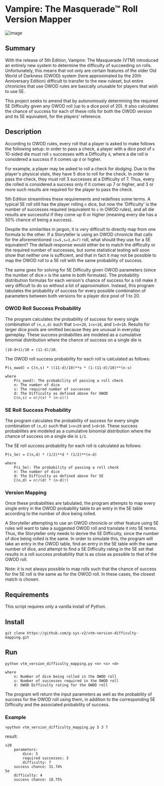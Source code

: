 # Vampire: The Masquerade™ Roll Version Mapper

![image](https://user-images.githubusercontent.com/59987226/72588032-de65d480-38ab-11ea-9cd6-34b1143f2a49.png)

## Summary

With the release of 5th Edition, Vampire: The Masquerade (VTM) 
introduced an entirely new system to determine the difficulty of 
succeeding on rolls. Unfortunately, this means that not only are 
certain features of the older Old World of Darkness (OWOD) system
(here approximated by the 20th Anniversary Edition) difficult
to transfer to the new ruleset, but entire chronicles that use OWOD
rules are basically unusable for players that wish to use 5E.

This project seeks to amend that by autonomously determining the 
required 5E Difficulty given any OWOD roll (up to a dice pool of 20).
It also calculates the chance of success for each of these rolls for
both the OWOD version and its 5E equivalent, for the players'
reference.

## Description

According to OWOD rules, every roll that a player is asked to make 
follows the following setup: in order to pass a check, a player with
a dice pool of `n` 10-sided die must roll `s` successes with a 
Difficulty `d`, where a die roll is considered a success if it
comes up `d` or higher.

For example, a player may be asked to roll a check for dodging. Due to
the player's physical stats, they have 5 dice to roll for the check.
In order to pass the check, they must roll 3 successes at a Difficulty
of 7. Thus, every die rolled is considered a success only if it comes
up 7 or higher, and 3 or more such results are required for the player
to pass the check.

5th Edition streamlines these requirements and redefines some terms.
A typical 5E roll still has the player rolling `n` dice, but now the
'Difficulty' is the number of successes required (equivalent to `s` in
OWOD rules), and all die results are successful if they come up 6 or 
higher (meaning every die has a 50% chance of being a success).

Despite the similarities in jargon, it is very difficult to directly
map from one formula to the other. If a Storyteller is using an OWOD
chronicle that calls for the aforementioned `(n=5,s=3,d=7)` roll, what
should they use for a 5E equivalent? The default response would either
be to match the difficulty or the required number of successes, but
some statistical testing will soon show that neither one is sufficient,
and that in fact it may not be possible to map the OWOD roll to a 5E
roll with the same probability of success.

The same goes for solving for 5E Difficulty given OWOD parameters 
(since the number of dice `n` is the same in both formulas). The 
probability distribution formulas for each version's chance of success
for a roll make it very difficult to do so without a
lot of approximation. Instead, this program tabulates the probability 
of success for every possible combination of parameters between both
versions for a player dice pool of 1 to 20.

### OWOD Roll Success Probability

The program calculates the probability of success for every single 
combination of `(n,s,d)` such that `1<n<20`, `1<s<10`, and `1<d<10`.
Results for larger dice pools are omitted because they are unusual
in everyday gameplay. These success probabilites are modeled as a
cumulative binomial distribution where the chance of success on a 
single die is 

`(10-d+1)/10 = (11-d)/10`.


The OWOD roll success probability for each roll is calculated as 
follows:

```
P(s_owod) = C(n,s) * ((11-d)/10)**s * (1-(11-d)/10)**(n-s)
 
where
    P(s_owod): The probability of passing a roll check
    n: The number of dice
    s: The required number of successes
    d: The Difficulty as defined above for OWOD
    C(n,s) = n!/(s! * (n-s)!)
```

### 5E Roll Success Probability

The program calculates the probability of success for every single 
combination of `(n,d)` such that `1<n<20` and `1<d<10`.
These success probabilites are modeled as a cumulative binomial 
distribution where the chance of success on a single die is `1/2`.

The 5E roll success probability for each roll is calculated as 
follows:

```
P(s_5e) = C(n,d) * (1/2)**d * (1/2)**(n-d)
 
where
    P(s_5e): The probability of passing a roll check
    n: The number of dice
    d: The Difficulty as defined above for 5E
    C(n,d) = n!/(d! * (n-d)!)
```

### Version Mapping

Once these probabilities are tabulated, the program attempts to map
every single entry in the OWOD probability table to an entry in the
5E table according to the number of dice being rolled.

A Storyteller attempting to use an OWOD chronicle or other 
feature using 5E rules will want to take a suggested OWOD roll and
translate it into 5E terms. Thus, the Storyteller only needs to 
derive the 5E Difficulty, since the number of dice being rolled is 
the same. In order to simulate this, the program will take an entry 
in the OWOD table, find an entry in the 5E table with the same 
number of dice, and attempt to find a 5E Difficulty rating in the 
5E set that results in a roll success probability that is as close
as possible to that of the OWOD roll.

Note: it is not always possible to map rolls such that the chance
of success for the 5E roll is the same as for the OWOD roll. In these
cases, the closest match is chosen.

## Requirements

This script requires only a vanilla install of Python.

## Install

```
git clone https://github.com/g-sys-v2/vtm-version-difficulty-mapping.git
```

## Run

`python vtm_version_difficulty_mapping.py <n> <s> <d>`

```
where
    n: Number of dice being rolled in the OWOD roll
    s: Number of successes required in the OWOD roll
    d: OWOD Difficulty rating for the OWOD roll
```

The program will return the input parameters as well as the 
probability of success for the OWOD roll using them, in addition to
the corresponding 5E Difficulty and the associated probability of 
success.

### Example

`>python vtm_version_difficulty_mapping.py 5 3 7`

result:

```
v20
	parameters:
		dice: 5
		required successes: 3
		difficulty: 7
	success chance: 31.74%
5e
	difficulty: 4
	success chance: 18.75%
```



































